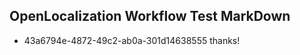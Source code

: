 ## OpenLocalization Workflow Test MarkDown
* 43a6794e-4872-49c2-ab0a-301d14638555 thanks!

<!--HONumber=Aug16_HO3-->


